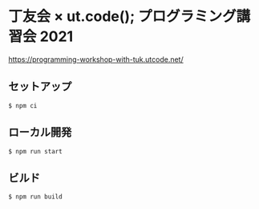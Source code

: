 # 丁友会 × ut.code(); プログラミング講習会 2021

https://programming-workshop-with-tuk.utcode.net/

## セットアップ

```
$ npm ci
```

## ローカル開発

```
$ npm run start
```

## ビルド

```
$ npm run build
```
